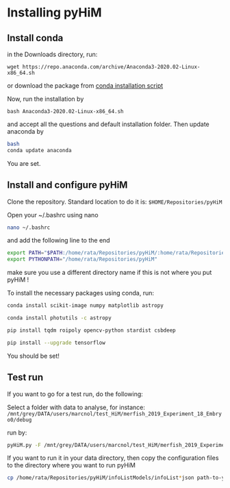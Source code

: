 # Installing pyHiM



## Install conda

in the Downloads directory, run:

```
wget https://repo.anaconda.com/archive/Anaconda3-2020.02-Linux-x86_64.sh
```

or download the package from [conda installation script](https://www.anaconda.com/products/individual)



Now, run the installation by

```
bash Anaconda3-2020.02-Linux-x86_64.sh 

```

and accept all the questions and default installation folder. Then update anaconda by

```bash
bash
conda update anaconda
```

You are set.



## Install and configure pyHiM

Clone the repository. Standard location to do it is: ```$HOME/Repositories/pyHiM```

Open your ~/.bashrc using nano 

```bash
nano ~/.bashrc
```

and add the following line to the end

```sh
export PATH="$PATH:/home/rata/Repositories/pyHiM/:home/rata/Repositories/pyHiM/fileProcessing"
export PYTHONPATH="/home/rata/Repositories/pyHiM"
```

make sure you use a different directory name if this is not where you put pyHiM !



To install the necessary packages using conda, run:

```sh
conda install scikit-image numpy matplotlib astropy

conda install photutils -c astropy

pip install tqdm roipoly opencv-python stardist csbdeep

pip install --upgrade tensorflow

```

You should be set!



## Test run

If you want to go for a test run, do the following:

Select a folder with data to analyse, for instance: ```/mnt/grey/DATA/users/marcnol/test_HiM/merfish_2019_Experiment_18_Embryo0/debug```

run by:

```bash
pyHiM.py -F /mnt/grey/DATA/users/marcnol/test_HiM/merfish_2019_Experiment_18_Embryo0/debug
```



If you want to run it in your data directory, then copy the configuration files to the directory where you want to run pyHiM

```bash
cp /home/rata/Repositories/pyHiM/infoListModels/infoList*json path-to-your-directory
```


